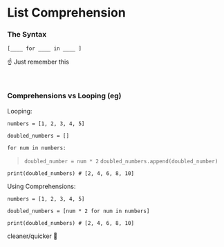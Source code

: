 # List Comprehension


### The Syntax

`[____ for ____ in ____ ]`

☝ Just remember this

<br>

### Comprehensions vs Looping (eg)
Looping:

`numbers = [1, 2, 3, 4, 5]`

`doubled_numbers = []`

`for num in numbers:`
> `doubled_number = num * 2`
> `doubled_numbers.append(doubled_number)`

`print(doubled_numbers) # [2, 4, 6, 8, 10]`

Using Comprehensions:

`numbers = [1, 2, 3, 4, 5]`

`doubled_numbers = [num * 2 for num in numbers]`

`print(doubled_numbers) # [2, 4, 6, 8, 10]`

cleaner/quicker 🙌
